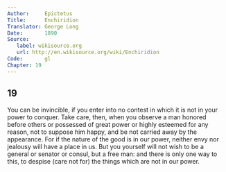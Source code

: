 ```yaml
---
Author:     Epictetus  
Title:      Enchiridion  
Translator: George Long  
Date:       1890  
Source:
   label: wikisource.org
   url: http://en.wikisource.org/wiki/Enchiridion
Code:       gl  
Chapter: 19
---
```

##  19

You can be invincible, if you enter into no contest in which it is not in your
power to conquer. Take care, then, when you observe a man honored before others
or possessed of great power or highly esteemed for any reason, not to suppose
him happy, and be not carried away by the appearance. For if the nature of the
good is in our power, neither envy nor jealousy will have a place in us. But
you yourself will not wish to be a general or senator or consul, but a free
man: and there is only one way to this, to despise (care not for) the things
which are not in our power.


